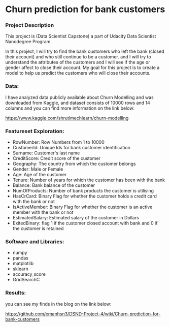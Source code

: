 # Churn prediction for bank customers


### Project Description

This project is (Data Scientist Capstone) a part of Udacity Data Scientist Nanodegree Program.

In this project, I will try to find the bank customers who left the bank (closed their account) and who still continue to be a customer.
and I will try to understand the attributes of the customers and I will see if the age or gender affect to close their account.
My goal for this project is to create a model to help us predict the customers who will close their accounts.

### Data:

I have analyzed data publicly available about Churn Modelling and was downloaded from Kaggle, 
and dataset consists of 10000 rows and 14 columns and you can find more information on the link below:

https://www.kaggle.com/shrutimechlearn/churn-modelling

### Featureset Exploration:

- RowNumber: Row Numbers from 1 to 10000
- CustomerId: Unique Ids for bank customer identification
- Surname: Customer's last name
- CreditScore: Credit score of the customer
- Geography: The country from which the customer belongs
- Gender: Male or Female
- Age: Age of the customer
- Tenure: Number of years for which the customer has been with the bank
- Balance: Bank balance of the customer
- NumOfProducts: Number of bank products the customer is utilising
- HasCrCard: Binary Flag for whether the customer holds a credit card with the bank or not
- IsActiveMember: Binary Flag for whether the customer is an active member with the bank or not
- EstimatedSalary: Estimated salary of the customer in Dollars
- ExitedBinary: flag 1 if the customer closed account with bank and 0 if the customer is retained

### Software and Libraries:

- numpy
- pandas
- matplotlib
- sklearn
- accuracy_score
- GridSearchC
### Results:

you can see my finds in the blog on the link below:

https://github.com/emanhsn3/DSND-Project-4/wiki/Churn-prediction-for-bank-customers
